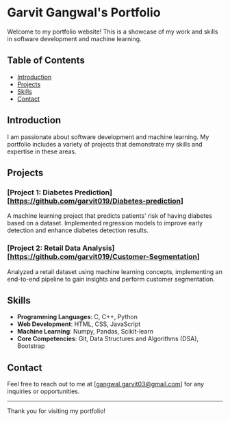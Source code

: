 # Garvit Gangwal's Portfolio

Welcome to my portfolio website! This is a showcase of my work and skills in software development and machine learning.

## Table of Contents

- [Introduction](#introduction)
- [Projects](#projects)
- [Skills](#skills)
- [Contact](#contact)

## Introduction

I am passionate about software development and machine learning. My portfolio includes a variety of projects that demonstrate my skills and expertise in these areas.

## Projects

### [Project 1: Diabetes Prediction][https://github.com/garvit019/Diabetes-prediction]
A machine learning project that predicts patients' risk of having diabetes based on a dataset. Implemented regression models to improve early detection and enhance diabetes detection results.

### [Project 2: Retail Data Analysis][https://github.com/garvit019/Customer-Segmentation]
Analyzed a retail dataset using machine learning concepts, implementing an end-to-end pipeline to gain insights and perform customer segmentation.

## Skills

- **Programming Languages**: C, C++, Python
- **Web Development**: HTML, CSS, JavaScript
- **Machine Learning**: Numpy, Pandas, Scikit-learn
- **Core Competencies**: Git, Data Structures and Algorithms (DSA), Bootstrap

## Contact

Feel free to reach out to me at [gangwal.garvit03@gmail.com] for any inquiries or opportunities.

---

Thank you for visiting my portfolio!
